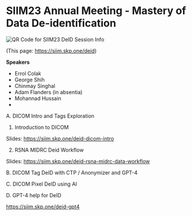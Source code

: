 # SIIM23 Annual Meeting - Mastery of Data De-identification


![QR Code for SIIM23 DeID Session Info](https://github.com/georgezero/siim23-session-data-deidentification/assets/12178283/dad5680e-4ac5-459c-ba1a-a9f39c022679)

(This page: https://siim.skp.one/deid)

**Speakers**

- Errol Colak 
- George Shih 
- Chinmay Singhal
- Adam Flanders (in absentia)
- Mohannad Hussain
- 
A. DICOM Intro and Tags Exploration 

1. Introduction to DICOM

Slides: https://siim.skp.one/deid-dicom-intro

2. RSNA MIDRC Deid Workflow

Slides: https://siim.skp.one/deid-rsna-midrc-data-workflow

B. DICOM Tag DeID with CTP / Anonymizer and GPT-4



C. DICOM Pixel DeID using AI



D. GPT-4 help for DeID

https://siim.skp.one/deid-gpt4
